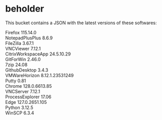 # beholder
This bucket contains a JSON with the latest versions of these softwares:

Firefox            115.14.0         
NotepadPlusPlus    8.6.9            
FileZilla          3.67.1           
VNCViewer          7.12.1           
CitrixWorkspaceApp 24.5.10.29       
GitForWin          2.46.0           
7zip               24.08            
GithubDesktop      3.4.3            
VMWareHorizon      8.12.1.23531249  
Putty              0.81             
Chrome             128.0.6613.85    
VNCServer          7.12.1           
ProcessExplorer    17.06            
Edge               127.0.2651.105   
Python             3.12.5           
WinSCP             6.3.4            



